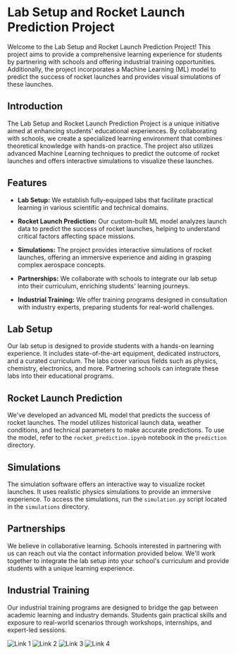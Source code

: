 # Lab Setup and Rocket Launch Prediction Project

Welcome to the Lab Setup and Rocket Launch Prediction Project! This project aims to provide a comprehensive learning experience for students by partnering with schools and offering industrial training opportunities. Additionally, the project incorporates a Machine Learning (ML) model to predict the success of rocket launches and provides visual simulations of these launches.

## Introduction

The Lab Setup and Rocket Launch Prediction Project is a unique initiative aimed at enhancing students' educational experiences. By collaborating with schools, we create a specialized learning environment that combines theoretical knowledge with hands-on practice. The project also utilizes advanced Machine Learning techniques to predict the outcome of rocket launches and offers interactive simulations to visualize these launches.

## Features

- **Lab Setup:** We establish fully-equipped labs that facilitate practical learning in various scientific and technical domains.
  
- **Rocket Launch Prediction:** Our custom-built ML model analyzes launch data to predict the success of rocket launches, helping to understand critical factors affecting space missions.
  
- **Simulations:** The project provides interactive simulations of rocket launches, offering an immersive experience and aiding in grasping complex aerospace concepts.
  
- **Partnerships:** We collaborate with schools to integrate our lab setup into their curriculum, enriching students' learning journeys.
  
- **Industrial Training:** We offer training programs designed in consultation with industry experts, preparing students for real-world challenges.

## Lab Setup

Our lab setup is designed to provide students with a hands-on learning experience. It includes state-of-the-art equipment, dedicated instructors, and a curated curriculum. The labs cover various fields such as physics, chemistry, electronics, and more. Partnering schools can integrate these labs into their educational programs.

## Rocket Launch Prediction

We've developed an advanced ML model that predicts the success of rocket launches. The model utilizes historical launch data, weather conditions, and technical parameters to make accurate predictions. To use the model, refer to the `rocket_prediction.ipynb` notebook in the `prediction` directory.

## Simulations

The simulation software offers an interactive way to visualize rocket launches. It uses realistic physics simulations to provide an immersive experience. To access the simulations, run the `simulation.py` script located in the `simulations` directory.

## Partnerships

We believe in collaborative learning. Schools interested in partnering with us can reach out via the contact information provided below. We'll work together to integrate the lab setup into your school's curriculum and provide students with a unique learning experience.

## Industrial Training

Our industrial training programs are designed to bridge the gap between academic learning and industry demands. Students gain practical skills and exposure to real-world scenarios through workshops, internships, and expert-led sessions.

![Link 1](https://drive.google.com/uc?id=1d58GtKy3inprookmS4vBUWRS5EsuFbav)
![Link 2](https://drive.google.com/uc?id=1R_wY60Gs_gmyJNCLpsolOYOPTQc_L6us)
![Link 3](https://drive.google.com/uc?id=1O13v4CFrKG1mWKK3mno87wy5FInO99uW)
![Link 4](https://drive.google.com/uc?id=1-UTyO8sBaD6-WW6pk693MvoIve4uCmTi)
